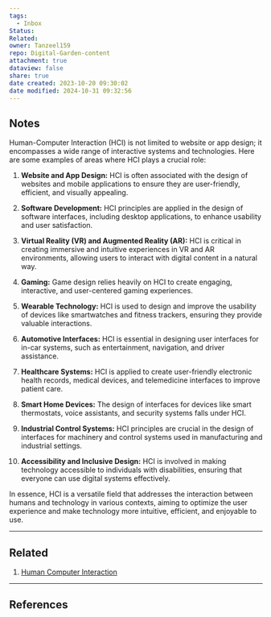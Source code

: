 ```yaml
---
tags:
  - Inbox
Status: 
Related: 
owner: Tanzeel159
repo: Digital-Garden-content
attachment: true
dataview: false
share: true
date created: 2023-10-20 09:30:02
date modified: 2024-10-31 09:32:56
---
```

## Notes

Human-Computer Interaction (HCI) is not limited to website or app design; it encompasses a wide range of interactive systems and technologies. Here are some examples of areas where HCI plays a crucial role:

1. **Website and App Design:** HCI is often associated with the design of websites and mobile applications to ensure they are user-friendly, efficient, and visually appealing.

2. **Software Development:** HCI principles are applied in the design of software interfaces, including desktop applications, to enhance usability and user satisfaction.

3. **Virtual Reality (VR) and Augmented Reality (AR):** HCI is critical in creating immersive and intuitive experiences in VR and AR environments, allowing users to interact with digital content in a natural way.

4. **Gaming:** Game design relies heavily on HCI to create engaging, interactive, and user-centered gaming experiences.

5. **Wearable Technology:** HCI is used to design and improve the usability of devices like smartwatches and fitness trackers, ensuring they provide valuable interactions.

6. **Automotive Interfaces:** HCI is essential in designing user interfaces for in-car systems, such as entertainment, navigation, and driver assistance.

7. **Healthcare Systems:** HCI is applied to create user-friendly electronic health records, medical devices, and telemedicine interfaces to improve patient care.

8. **Smart Home Devices:** The design of interfaces for devices like smart thermostats, voice assistants, and security systems falls under HCI.

9. **Industrial Control Systems:** HCI principles are crucial in the design of interfaces for machinery and control systems used in manufacturing and industrial settings.

10. **Accessibility and Inclusive Design:** HCI is involved in making technology accessible to individuals with disabilities, ensuring that everyone can use digital systems effectively.

In essence, HCI is a versatile field that addresses the interaction between humans and technology in various contexts, aiming to optimize the user experience and make technology more intuitive, efficient, and enjoyable to use.













---
## Related

1) [Human Computer Interaction](./Human%20Computer%20Interaction.md)



---
## References
